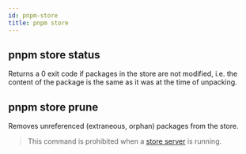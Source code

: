 ```yaml
---
id: pnpm-store
title: pnpm store
---
```


## pnpm store status

Returns a 0 exit code if packages in the store are not modified, i.e. the
content of the package is the same as it was at the time of unpacking.

## pnpm store prune

Removes unreferenced (extraneous, orphan) packages from the store.

> This command is prohibited when a [store server](pnpm-server.md) is running.
